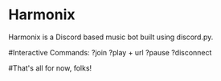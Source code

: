# Harmonix
Harmonix is a Discord based music bot built using discord.py.

#Interactive Commands:
?join
?play + url
?pause
?disconnect

#That's all for now, folks!
